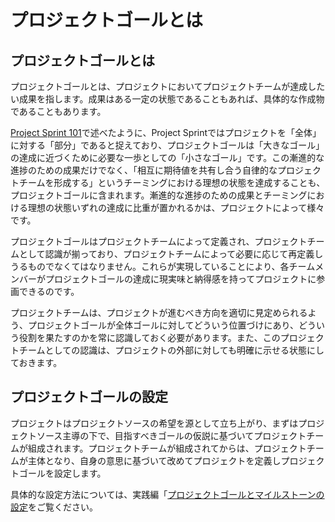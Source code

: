 # プロジェクトゴールとは

## プロジェクトゴールとは

プロジェクトゴールとは、プロジェクトにおいてプロジェクトチームが達成したい成果を指します。成果はある一定の状態であることもあれば、具体的な作成物であることもあります。

[Project Sprint 101](section1-1.md)で述べたように、Project Sprintではプロジェクトを「全体」に対する「部分」であると捉えており、プロジェクトゴールは「大きなゴール」の達成に近づくために必要な一歩としての「小さなゴール」です。この漸進的な進捗のための成果だけでなく、「相互に期待値を共有し合う自律的なプロジェクトチームを形成する」というチーミングにおける理想の状態を達成することも、プロジェクトゴールに含まれます。漸進的な進捗のための成果とチーミングにおける理想の状態いずれの達成に比重が置かれるかは、プロジェクトによって様々です。

プロジェクトゴールはプロジェクトチームによって定義され、プロジェクトチームとして認識が揃っており、プロジェクトチームによって必要に応じて再定義しうるものでなくてはなりません。これらが実現していることにより、各チームメンバーがプロジェクトゴールの達成に現実味と納得感を持ってプロジェクトに参画できるのです。

プロジェクトチームは、プロジェクトが進むべき方向を適切に見定められるよう、プロジェクトゴールが全体ゴールに対してどういう位置づけにあり、どういう役割を果たすのかを常に認識しておく必要があります。また、このプロジェクトチームとしての認識は、プロジェクトの外部に対しても明確に示せる状態にしておきます。

## プロジェクトゴールの設定

プロジェクトはプロジェクトソースの希望を源として立ち上がり、まずはプロジェクトソース主導の下で、目指すべきゴールの仮説に基づいてプロジェクトチームが組成されます。プロジェクトチームが組成されてからは、プロジェクトチームが主体となり、自身の意思に基づいて改めてプロジェクトを定義しプロジェクトゴールを設定します。

具体的な設定方法については、実践編「[プロジェクトゴールとマイルストーンの設定](../practices/goals_and_milestones.md)をご覧ください。
